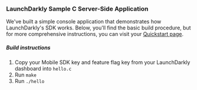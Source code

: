 ### LaunchDarkly Sample C Server-Side Application ###
We've built a simple console application that demonstrates how LaunchDarkly's SDK works. Below, you'll find the basic build procedure, but for more comprehensive instructions, you can visit your [Quickstart page](https://app.launchdarkly.com/quickstart#/).
##### Build instructions #####
1. Copy your Mobile SDK key and feature flag key from your LaunchDarkly dashboard into `hello.c`
2. Run `make`
3. Run `./hello`
